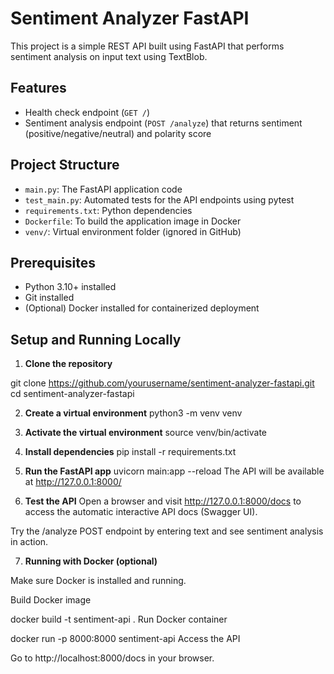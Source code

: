 # Sentiment Analyzer FastAPI

This project is a simple REST API built using FastAPI that performs sentiment analysis on input text using TextBlob.  

## Features

- Health check endpoint (`GET /`)  
- Sentiment analysis endpoint (`POST /analyze`) that returns sentiment (positive/negative/neutral) and polarity score  

## Project Structure

- `main.py`: The FastAPI application code  
- `test_main.py`: Automated tests for the API endpoints using pytest  
- `requirements.txt`: Python dependencies  
- `Dockerfile`: To build the application image in Docker  
- `venv/`: Virtual environment folder (ignored in GitHub)  

## Prerequisites

- Python 3.10+ installed  
- Git installed  
- (Optional) Docker installed for containerized deployment  

## Setup and Running Locally

1. **Clone the repository**


git clone https://github.com/yourusername/sentiment-analyzer-fastapi.git
cd sentiment-analyzer-fastapi

2. **Create a virtual environment**
python3 -m venv venv

3. **Activate the virtual environment**
source venv/bin/activate

4. **Install dependencies**
pip install -r requirements.txt

5. **Run the FastAPI app**
uvicorn main:app --reload
The API will be available at http://127.0.0.1:8000/

6. **Test the API**
Open a browser and visit http://127.0.0.1:8000/docs to access the automatic interactive API docs (Swagger UI).

Try the /analyze POST endpoint by entering text and see sentiment analysis in action.

7. **Running with Docker (optional)**

Make sure Docker is installed and running.

Build Docker image


docker build -t sentiment-api .
Run Docker container


docker run -p 8000:8000 sentiment-api
Access the API

Go to http://localhost:8000/docs in your browser.